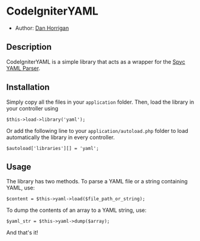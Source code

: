 # CodeIgniterYAML

* Author: [Dan Horrigan](http://dhorrigan.com/)

## Description

CodeIgniterYAML is a simple library that acts as a wrapper for the [Spyc YAML Parser](https://github.com/mustangostang/spyc/).

## Installation

Simply copy all the files in your `application` folder. Then, load the library in your controller using

    $this->load->library('yaml');

Or add the following line to your `application/autoload.php` folder to load automatically the library in every controller.

    $autoload['libraries'][] = 'yaml';

## Usage

The library has two methods. To parse a YAML file or a string containing YAML, use:

    $content = $this->yaml->load($file_path_or_string);

To dump the contents of an array to a YAML string, use:

    $yaml_str = $this->yaml->dump($array);

And that's it!